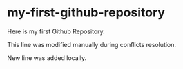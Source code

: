 # my-first-github-repository
Here is my first Github Repository.

This line was modified manually during conflicts resolution.

New line was added locally.